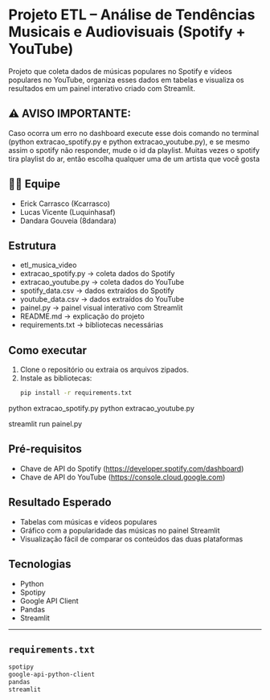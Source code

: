 # Projeto ETL – Análise de Tendências Musicais e Audiovisuais (Spotify + YouTube)

Projeto que coleta dados de músicas populares no Spotify e vídeos populares no YouTube, organiza esses dados em tabelas e visualiza os resultados em um painel interativo criado com Streamlit.

## ⚠️ AVISO IMPORTANTE:
Caso ocorra um erro no dashboard execute esse dois comando no terminal (python extracao_spotify.py e python extracao_youtube.py), e se mesmo assim o spotify não responder, mude o id da playlist. Muitas vezes o spotify tira playlist do ar, então escolha qualquer uma de um artista que você gosta

## 👨‍💻 Equipe
- Erick Carrasco (Kcarrasco)
- Lucas Vicente (Luquinhasaf)
- Dandara Gouveia (8dandara)

## Estrutura

- etl_musica_video
- extracao_spotify.py → coleta dados do Spotify
- extracao_youtube.py → coleta dados do YouTube
- spotify_data.csv → dados extraídos do Spotify
- youtube_data.csv → dados extraídos do YouTube
- painel.py → painel visual interativo com Streamlit
- README.md → explicação do projeto
- requirements.txt → bibliotecas necessárias


## Como executar

1. Clone o repositório ou extraia os arquivos zipados.
2. Instale as bibliotecas:
   ```bash
   pip install -r requirements.txt
   
python extracao_spotify.py
python extracao_youtube.py

streamlit run painel.py

## Pré-requisitos

- Chave de API do Spotify (https://developer.spotify.com/dashboard)
- Chave de API do YouTube (https://console.cloud.google.com)


## Resultado Esperado

- Tabelas com músicas e vídeos populares
- Gráfico com a popularidade das músicas no painel Streamlit
- Visualização fácil de comparar os conteúdos das duas plataformas


## Tecnologias

- Python
- Spotipy
- Google API Client
- Pandas
- Streamlit


---

## `requirements.txt`

```txt
spotipy
google-api-python-client
pandas
streamlit
